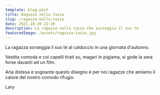 ```yaml
---
template: blog-post
title: Ragazza nella tazza
slug: /ragazza-nella-tazza
date: 2021-10-20 22:30
description: La ragazza nella tazza che sorseggia il suo té
featuredImage: /assets/ragazza-tazza.jpg
---
```


La ragazza sorseggia il suo té al calduccio in una giornata d'autunno.

Vestita comoda e coi capelli tirati su, magari in pigiama, si gode la sera forse davanti ad un film.

Aria distesa e sognante questo disegno è per noi ragazze che amiamo il calore del nostro comodo rifugio.

Lary
